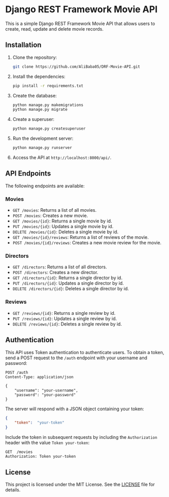 # Django REST Framework Movie API

This is a simple Django REST Framework Movie API that allows users to create, read, update and delete movie records.

## Installation
1. Clone the repository:
	```bash
	git clone https://github.com/AliBaba05/DRF-Movie-API.git
	```
2. Install the dependencies:
	```bash
	pip install -r requirements.txt
	```
3. Create the database:
	```bash
	python manage.py makemigrations
	python manage.py migrate
	```
4. Create a superuser:
	```bash
	python manage.py createsuperuser
	```
5. Run the development server:
	```bash
	python manage.py runserver
	```
6. Access the API at `http://localhost:8000/api/`.

## API Endpoints

The following endpoints are available:

### Movies

-   `GET /movies`: Returns a list of all movies.
-   `POST /movies`: Creates a new movie.
-   `GET /movies/{id}`: Returns a single movie by id.
-   `PUT /movies/{id}`: Updates a single movie by id.
-   `DELETE /movies/{id}`: Deletes a single movie by id.
-   `GET /movies/{id}/reviews`: Returns a list of reviews of the movie.
-   `POST /movies/{id}/reviews`: Creates a new movie review for the movie.

### Directors
 
-   `GET /directors`: Returns a list of all directors.
-   `POST /directors`: Creates a new director.
-   `GET /directors/{id}`: Returns a single director by id.
-   `PUT /directors/{id}`: Updates a single director by id.
-   `DELETE /directors/{id}`: Deletes a single director by id.

### Reviews

-   `GET /reviews/{id}`: Returns a single review by id.
-   `PUT /reviews/{id}`: Updates a single review by id.
-   `DELETE /reviews/{id}`: Deletes a single review by id.

## Authentication
This API uses Token authentication to authenticate users. To obtain a token, send a POST request to the `/auth` endpoint with your username and password:

```http
POST /auth
Content-Type: application/json

{
    "username": "your-username",
    "password": "your-password"
}
```

The server will respond with a JSON object containing your token:

```json
{
	"token":  "your-token"  
}
```
Include the token in subsequent requests by including the `Authorization` header with the value `Token your-token`:
```http
GET  /movies  
Authorization: Token your-token
```
## License

This project is licensed under the MIT License. See the [LICENSE](./LICENSE) file for details.
